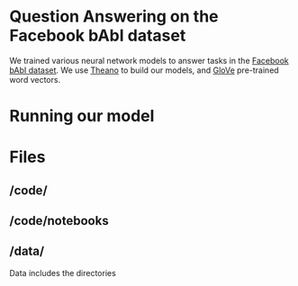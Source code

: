 # Question Answering on the Facebook bAbI dataset

We trained various neural network models to answer tasks in the [Facebook bAbI dataset](https://research.facebook.com/researchers/1543934539189348). We use [Theano](http://deeplearning.net/software/theano/) to build our models, and [GloVe](http://nlp.stanford.edu/projects/glove/) pre-trained word vectors.

# Running our model



# Files
## /code/

## /code/notebooks

## /data/

Data includes the directories 


